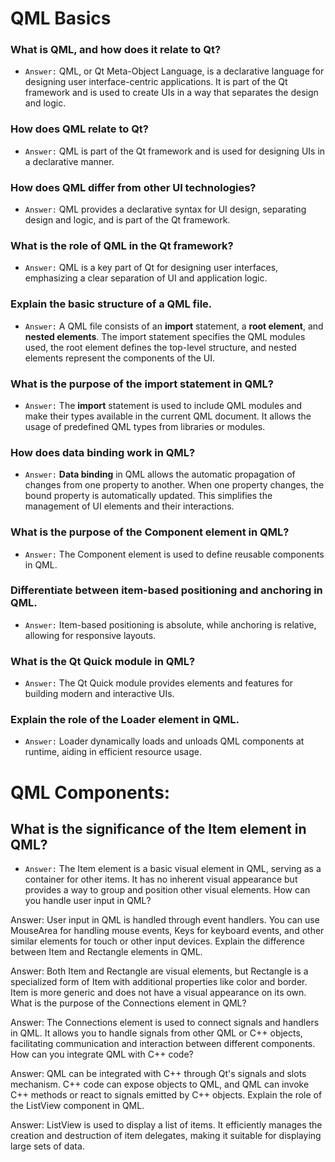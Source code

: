 # QML Basics 

### What is QML, and how does it relate to Qt?

* `Answer:` QML, or Qt Meta-Object Language, is a declarative language for designing user interface-centric applications. 
  It is part of the Qt framework and is used to create UIs in a way that separates the design and logic.

### How does QML relate to Qt?

* `Answer:` QML is part of the Qt framework and is used for designing UIs in a declarative manner.

### How does QML differ from other UI technologies?

* `Answer:` QML provides a declarative syntax for UI design, separating design and logic, and is part of the Qt framework.

### What is the role of QML in the Qt framework?

* `Answer:` QML is a key part of Qt for designing user interfaces, emphasizing a clear separation of UI and application logic.

### Explain the basic structure of a QML file.

* `Answer:` A QML file consists of an __import__ statement, a __root element__, and __nested elements__.
   The import statement specifies the QML modules used, the root element defines the top-level structure,
   and nested elements represent the components of the UI.

### What is the purpose of the import statement in QML?

* `Answer:` The __import__ statement is used to include QML modules and make their types available in the current QML document.
   It allows the usage of predefined QML types from libraries or modules.

### How does data binding work in QML?
* `Answer:` __Data binding__ in QML allows the automatic propagation of changes from one property to another. When one property changes, the bound property is           automatically updated. This simplifies the management of UI elements and their interactions.

### What is the purpose of the Component element in QML?

* `Answer:` The Component element is used to define reusable components in QML.

### Differentiate between item-based positioning and anchoring in QML.

* `Answer:` Item-based positioning is absolute, while anchoring is relative, allowing for responsive layouts.

### What is the Qt Quick module in QML?

* `Answer:` The Qt Quick module provides elements and features for building modern and interactive UIs.

### Explain the role of the Loader element in QML.

* `Answer:` Loader dynamically loads and unloads QML components at runtime, aiding in efficient resource usage.


# QML Components:

## What is the significance of the Item element in QML?

* `Answer:` The Item element is a basic visual element in QML, serving as a container for other items. It has no inherent visual appearance but provides a way to group and position other visual elements.
How can you handle user input in QML?

Answer: User input in QML is handled through event handlers. You can use MouseArea for handling mouse events, Keys for keyboard events, and other similar elements for touch or other input devices.
Explain the difference between Item and Rectangle elements in QML.

Answer: Both Item and Rectangle are visual elements, but Rectangle is a specialized form of Item with additional properties like color and border. Item is more generic and does not have a visual appearance on its own.
What is the purpose of the Connections element in QML?

Answer: The Connections element is used to connect signals and handlers in QML. It allows you to handle signals from other QML or C++ objects, facilitating communication and interaction between different components.
How can you integrate QML with C++ code?

Answer: QML can be integrated with C++ through Qt's signals and slots mechanism. C++ code can expose objects to QML, and QML can invoke C++ methods or react to signals emitted by C++ objects.
Explain the role of the ListView component in QML.

Answer: ListView is used to display a list of items. It efficiently manages the creation and destruction of item delegates, making it suitable for displaying large sets of data.
